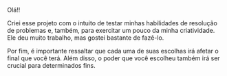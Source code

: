 Olá!!

Criei esse projeto com o intuito de testar minhas habilidades de resolução de problemas e, também, para exercitar um pouco da minha criatividade. Ele deu muito trabalho, mas gostei bastante de fazê-lo.

Por fim, é importante ressaltar que cada uma de suas escolhas irá afetar o final que você terá. Além disso, o poder que você escolheu também irá ser crucial para determinados fins. 